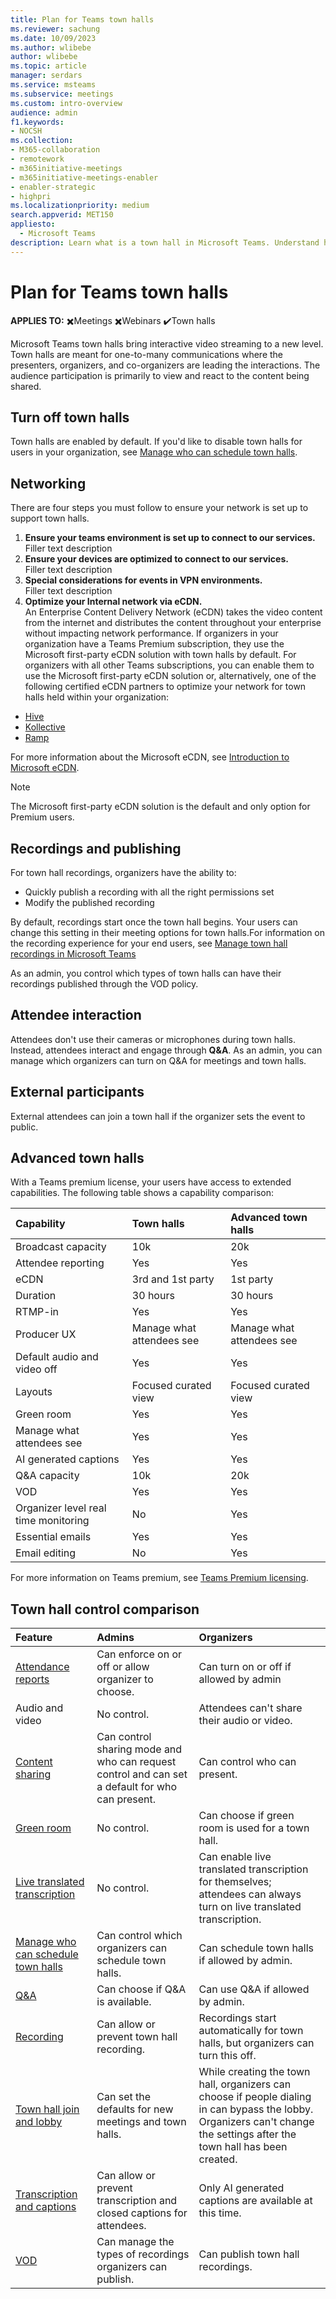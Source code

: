 ```yaml
---
title: Plan for Teams town halls
ms.reviewer: sachung
ms.date: 10/09/2023
ms.author: wlibebe
author: wlibebe
ms.topic: article
manager: serdars
ms.service: msteams
ms.subservice: meetings
ms.custom: intro-overview
audience: admin
f1.keywords:
- NOCSH
ms.collection: 
- M365-collaboration
- remotework
- m365initiative-meetings
- m365initiative-meetings-enabler
- enabler-strategic
- highpri
ms.localizationpriority: medium
search.appverid: MET150
appliesto: 
  - Microsoft Teams
description: Learn what is a town hall in Microsoft Teams. Understand how to plan for town halls in Microsoft Teams for IT Admins.
---
```


# Plan for Teams town halls

**APPLIES TO:** ✖️Meetings ✖️Webinars ✔️Town halls

 Microsoft Teams town halls bring interactive video streaming to a new level. Town halls are meant for one-to-many communications where the presenters, organizers, and co-organizers are leading the interactions. The audience participation is primarily to view and react to the content being shared.

## Turn off town halls

Town halls are enabled by default. If you'd like to disable town halls for users in your organization, see [Manage who can schedule town halls](set-up-town-halls.md).

## Networking

There are four steps you must follow to ensure your network is set up to support town halls.

1. **Ensure your teams environment is set up to connect to our services.**<br>
Filler text description
2. **Ensure your devices are optimized to connect to our services.**<br>
Filler text description
3. **Special considerations for events in VPN environments.**<br>
Filler text description
4. **Optimize your Internal network via eCDN.**<br>
An Enterprise Content Delivery Network (eCDN) takes the video content from the internet and distributes the content throughout your enterprise without impacting network performance. If organizers in your organization have a Teams Premium subscription, they use the Microsoft first-party eCDN solution with town halls by default. For organizers with all other Teams subscriptions, you can enable them to use the Microsoft first-party eCDN solution or, alternatively, one of the following certified eCDN partners to optimize your network for town halls held within your organization:

- [Hive](https://www.hivestreaming.com/partners/integration-partners/microsoft/)
- [Kollective](https://kollective.com/ecdn-solutions/microsoft-live-events/)
- [Ramp](https://rampecdn.com/)

For more information about the Microsoft eCDN, see [Introduction to Microsoft eCDN](/ecdn/intro).

> [!NOTE]
> The Microsoft first-party eCDN solution is the default and only option for Premium users.

## Recordings and publishing

For town hall recordings, organizers have the ability to:

- Quickly publish a recording with all the right permissions set
- Modify the published recording

By default, recordings start once the town hall begins. Your users can change this setting in their meeting options for town halls.For information on the recording experience for your end users, see [Manage town hall recordings in Microsoft Teams](https://support.microsoft.com/office/manage-town-hall-recordings-in-microsoft-teams-88ac3af7-db67-4556-a202-b73a1d6c2e46)

As an admin, you control which types of town halls can have their recordings published through the VOD policy.

## Attendee interaction

Attendees don't use their cameras or microphones during town halls. Instead, attendees interact and engage through **Q&A**. As an admin, you can manage which organizers can turn on Q&A for meetings and town halls.

## External participants

External attendees can join a town hall if the organizer sets the event to public.

## Advanced town halls

With a Teams premium license, your users have access to extended capabilities. The following table shows a capability comparison:

|Capability|Town halls|Advanced town halls|
|:------|:-----|:---------|
|Broadcast capacity|10k|20k|
|Attendee reporting|Yes|Yes|
|eCDN|3rd and 1st party|1st party|
|Duration|30 hours|30 hours|
|RTMP-in|Yes|Yes|
|Producer UX|Manage what attendees see |Manage what attendees see |
|Default audio and video off|Yes|Yes|
|Layouts|Focused curated view|Focused curated view|
|Green room|Yes|Yes|
|Manage what attendees see|Yes|Yes|
|AI generated captions|Yes|Yes|
|Q&A capacity|10k|20k|
|VOD|Yes|Yes|
|Organizer level real time monitoring|No|Yes|
|Essential emails|Yes|Yes|
|Email editing|No|Yes|

For more information on Teams premium, see [Teams Premium licensing](/microsoftteams/teams-add-on-licensing/licensing-enhance-teams).

## Town hall control comparison

|Feature|Admins|Organizers|
|:------|:-----|:---------|
|[Attendance reports](meeting-attendance-report.md)|Can enforce on or off or allow organizer to choose.|Can turn on or off if allowed by admin|
|Audio and video|No control.|Attendees can't share their audio or video.|
|[Content sharing](meeting-policies-content-sharing.md)|Can control sharing mode and who can request control and can set a default for who can present.|Can control who can present.|
|[Green room](https://support.microsoft.com/office/green-room-for-teams-meetings-5b744652-789f-42da-ad56-78a68e8460d5) |No control.|Can choose if green room is used for a town hall.|
|[Live translated transcription](https://support.microsoft.com/office/view-live-transcription-in-microsoft-teams-meetings-dc1a8f23-2e20-4684-885e-2152e06a4a8b) |No control. |Can enable live translated transcription for themselves; attendees can always turn on live translated transcription. |
|[Manage who can schedule town halls](set-up-town-halls.md)|Can control which organizers can schedule town halls.|Can schedule town halls if allowed by admin.|
|[Q&A](manage-qna-for-teams.md)|Can choose if Q&A is available.|Can use Q&A if allowed by admin.|
|[Recording](meeting-recording.md)|Can allow or prevent town hall recording. |Recordings start automatically for town halls, but organizers can turn this off. |
|[Town hall  join and lobby](who-can-bypass-meeting-lobby.md)|Can set the defaults for new meetings and town halls. |While creating the town hall, organizers can choose if people dialing in can bypass the lobby. Organizers can't change the settings after the town hall has been created. |
|[Transcription and captions](meeting-transcription-captions.md)|Can allow or prevent transcription and closed captions for attendees.| Only AI generated captions are available at this time. |
|[VOD](manage-vod-publishing.md) |Can manage the types of recordings organizers can publish. |Can publish town hall recordings.|
